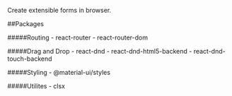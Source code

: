 Create extensible forms in browser.

##Packages

#####Routing
    - react-router
    - react-router-dom

#####Drag and Drop
    - react-dnd
    - react-dnd-html5-backend
    - react-dnd-touch-backend

#####Styling
    - @material-ui/styles

#####Utilites
    - clsx
